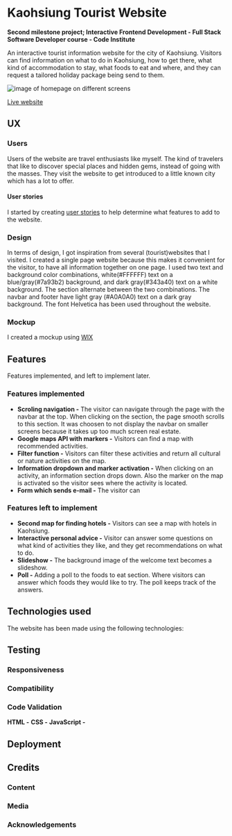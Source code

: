 # Kaohsiung Tourist Website

**Second milestone project; Interactive Frontend Development - Full Stack Software Developer course - Code Institute**

An interactive tourist information website for the city of Kaohsiung. Visitors can find information 
on what to do in Kaohsiung, how to get there, what kind of accommodation to stay, what foods to eat and where, 
and they can request a tailored holiday package being send to them. 

![image of homepage on different screens]()

[Live website](https://ivarsaris.github.io/Kaohsiung-tourist-website/)

## UX

### Users

Users of the website are travel enthusiasts like myself. The kind of travelers that like to discover special places and 
hidden gems, instead of going with the masses. They visit the website to get introduced to a little known city which has a lot
to offer.

#### User stories

I started by creating [user stories]() to help determine what features to add to the website.

### Design

In terms of design, I got inspiration from several (tourist)websites that I visited. I created a single page website because this 
makes it convenient for the visitor, to have all information together on one page. I used two text and background color combinations, white(#FFFFFF)
text on a blue/gray(#7a93b2) background, and dark gray(#343a40) text on a white background. The section alternate between the two combinations. The 
navbar and footer have light gray (#A0A0A0) text on a dark gray background. The font Helvetica has been used throughout the website. 

### Mockup

I created a mockup using [WIX](https://ivarsaris.wixsite.com/kaohsiung) 

## Features

Features implemented, and left to implement later. 

### Features implemented

* **Scroling navigation -** The visitor can navigate through the page with the navbar at the top. When clicking on the section, the page smooth scrolls to this section. It was choosen to not display the navbar on smaller screens because it takes up too much screen real estate.
* **Google maps API with markers -** Visitors can find a map with recommended activities.
* **Filter function -** Visitors can filter these activities and return all cultural or nature activities on the map.
* **Information dropdown and marker activation -** When clicking on an activity, an information section drops down. Also the marker on the map is activated so the visitor sees where the activity is located.
* **Form which sends e-mail -** The visitor can 

### Features left to implement

* **Second map for finding hotels -** Visitors can see a map with hotels in Kaohsiung.
* **Interactive personal advice -** Visitor can answer some questions on what kind of activities they like, and they get recommendations on what to do.
* **Slideshow -** The background image of the welcome text becomes a slideshow.
* **Poll -** Adding a poll to the foods to eat section. Where visitors can answer which foods they would like to try. The poll keeps track of the answers.

## Technologies used

The website has been made using the following technologies:

## Testing

### Responsiveness

### Compatibility

### Code Validation

**HTML -**
**CSS -**
**JavaScript -**

## Deployment

## Credits

### Content

### Media

### Acknowledgements